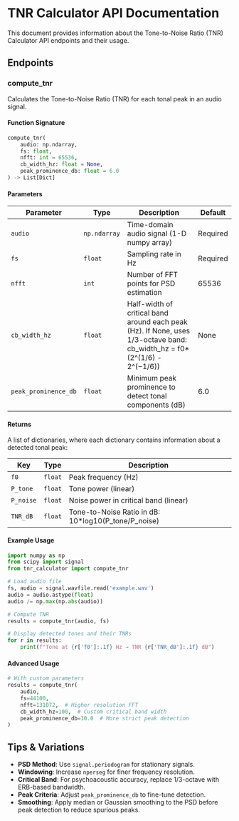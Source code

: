 # TNR Calculator API Documentation

This document provides information about the Tone-to-Noise Ratio (TNR) Calculator API endpoints and their usage.

## Endpoints

### compute_tnr

Calculates the Tone-to-Noise Ratio (TNR) for each tonal peak in an audio signal.

#### Function Signature

```python
compute_tnr(
    audio: np.ndarray,
    fs: float,
    nfft: int = 65536,
    cb_width_hz: float = None,
    peak_prominence_db: float = 6.0
) -> List[Dict]
```

#### Parameters

| Parameter | Type | Description | Default |
|-----------|------|-------------|---------|
| `audio` | `np.ndarray` | Time-domain audio signal (1-D numpy array) | Required |
| `fs` | `float` | Sampling rate in Hz | Required |
| `nfft` | `int` | Number of FFT points for PSD estimation | 65536 |
| `cb_width_hz` | `float` | Half-width of critical band around each peak (Hz). If None, uses 1/3-octave band: cb_width_hz = f0*(2^(1/6) - 2^(−1/6)) | None |
| `peak_prominence_db` | `float` | Minimum peak prominence to detect tonal components (dB) | 6.0 |

#### Returns

A list of dictionaries, where each dictionary contains information about a detected tonal peak:

| Key | Type | Description |
|-----|------|-------------|
| `f0` | `float` | Peak frequency (Hz) |
| `P_tone` | `float` | Tone power (linear) |
| `P_noise` | `float` | Noise power in critical band (linear) |
| `TNR_dB` | `float` | Tone-to-Noise Ratio in dB: 10*log10(P_tone/P_noise) |

#### Example Usage

```python
import numpy as np
from scipy import signal
from tnr_calculator import compute_tnr

# Load audio file
fs, audio = signal.wavfile.read('example.wav')
audio = audio.astype(float)
audio /= np.max(np.abs(audio))

# Compute TNR
results = compute_tnr(audio, fs)

# Display detected tones and their TNRs
for r in results:
    print(f"Tone at {r['f0']:.1f} Hz → TNR {r['TNR_dB']:.1f} dB")
```

#### Advanced Usage

```python
# With custom parameters
results = compute_tnr(
    audio, 
    fs=44100, 
    nfft=131072,  # Higher resolution FFT
    cb_width_hz=100,  # Custom critical band width
    peak_prominence_db=10.0  # More strict peak detection
)
```

## Tips & Variations

- **PSD Method**: Use `signal.periodogram` for stationary signals.
- **Windowing**: Increase `nperseg` for finer frequency resolution.
- **Critical Band**: For psychoacoustic accuracy, replace 1/3-octave with ERB-based bandwidth.
- **Peak Criteria**: Adjust `peak_prominence_db` to fine-tune detection.
- **Smoothing**: Apply median or Gaussian smoothing to the PSD before peak detection to reduce spurious peaks.
